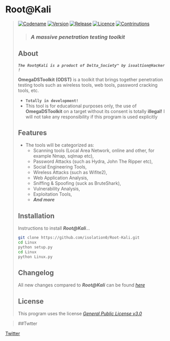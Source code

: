 # **Root@Kali**
> [![Codename](https://img.shields.io/badge/Codename-MyMeepSQL-informational?style=flat-square)]()
[![Version](https://img.shields.io/badge/Version-0.0.0.6-brightgreen?style=flat-square)]()
[![Release](https://img.shields.io/badge/Release-Stable-success?style=flat-square)]()
[![Licence](https://img.shields.io/badge/License-GNU--GPL--3.0-important?style=flat-square)]()
[![Contrinutions](https://img.shields.io/badge/Contributions-Open%20!-yellow?style=flat-square)]()
> >  ### _**A massive penetration testing toolkit**_
> ## About
> _**`The Root@Kali is a product of Delta_Society™ by isoaltion@Hacker !`**_
>
>  **OmegaDSToolkit (ODST)** is a toolkit that brings together penetration testing tools such as wireless tools, web tools, password cracking tools, etc.
> * **`Totally in development!`**
> * This tool is for educational purposes only, the use of **OmegaDSToolkit** on a target without its consent is totally **illegal!** I will not take any responsibility if this program is used explicitly
> 
> ## Features
> * The tools will be categorized as: 
>   * Scanning tools (Local Area Network, online and other, for example Nmap, sqlmap etc), 
>   * Password Attacks (such as Hydra, John The Ripper etc), 
>   * Social Engineering Tools,
>   * Wireless Attacks (such as Wifite2),
>   * Web Application Analysis,
>   * Sniffing & Spoofing (suck as BruteShark),
>   * Vulnerability Analysis,
>   * Exploitation Tools,
>   * _**And more**_
> 
> ## Installation
> Instructions to install ***Root@Kali***...
> ```bash
> git clone https://github.com/isolation0/Root-Kali.git
> cd Linux
> python setup.py
> cd Linux
> python Linux.py
> ```
> ## Changelog
> All new changes compared to _**Root@Kali**_ can be found _[here](https://github.com/isolation0/Root-Kali)_
> 
> ## License 
> This program uses the license _[General Public License v3.0](https://github.com/isolation0/Root-Kali)_

> ##Twtter

[Twitter](https://twitter.com/iuexb?s=21)
